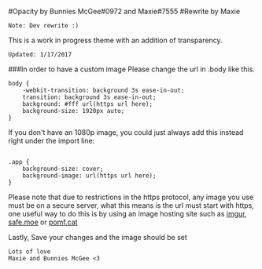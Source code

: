 #Opacity by Bunnies McGee#0972 and Maxie#7555
#Rewrite by Maxie
```
Note: Dev rewrite :)
```
This is a work in progress theme with an addition of transparency.

`Updated: 1/17/2017`

###In order to have a custom image
Please change the url in .body like this.
```
body {
    -webkit-transition: background 3s ease-in-out;
    transition: background 3s ease-in-out;
    background: #fff url(https url here);
    background-size: 1920px auto;
}
```
If you don't have an 1080p image, you could just always add this instead right under the import line:
```

.app {
    background-size: cover;
    background-image: url(https url here);
}
```

Please note that due to restrictions in the https protocol, any image you use must be on a secure server, what this means is the url must start with https, one useful way to do this is by using an image hosting site such as [imgur](https://imgur.com), [safe.moe](https://safe.moe) or [pomf.cat](https://pomf.cat/)

Lastly, Save your changes and the image should be set

```
Lots of love
Maxie and Bunnies McGee <3
```
